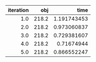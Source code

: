 | iteration |     obj |          time |
| ---------:| -------:| -------------:|
|     $1.0$ | $218.2$ | $1.191743453$ |
|     $2.0$ | $218.2$ | $0.973060837$ |
|     $3.0$ | $218.2$ | $0.729381607$ |
|     $4.0$ | $218.2$ |  $0.71674944$ |
|     $5.0$ | $218.2$ | $0.866552247$ |

